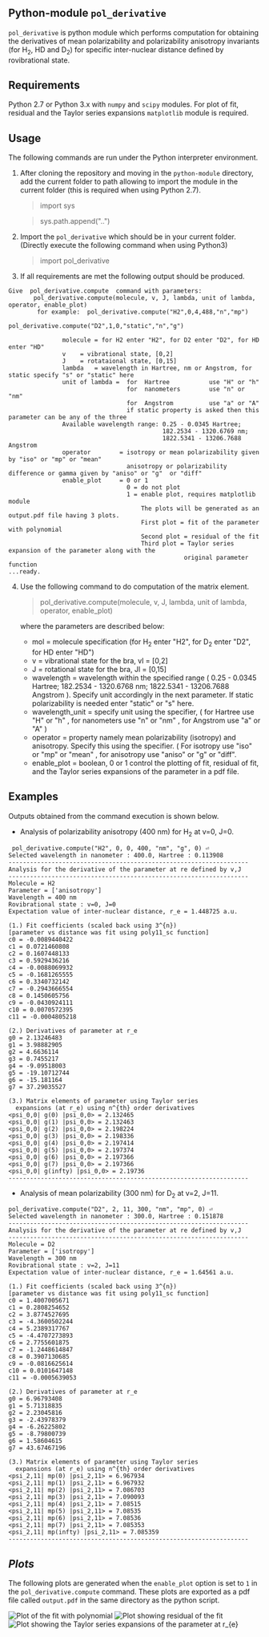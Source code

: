 Python-module `pol_derivative`
----------------
`pol_derivative` is python module which performs computation for obtaining the derivatives of mean polarizability and polarizability anisotropy invariants (for H<sub>2</sub>, HD and D<sub>2</sub>) for specific inter-nuclear distance defined by rovibrational state.


Requirements
----------------
Python 2.7 or Python 3.x with `numpy` and `scipy` modules. For plot of fit, residual and the Taylor series expansions `matplotlib` module is required.

Usage
----------------
The following commands are run under the Python interpreter environment.

1. After cloning the repository and moving in the `python-module` directory, add the current folder to path allowing to import the module in the current folder (this is required when using Python 2.7). 
    > import sys
    
    > sys.path.append("..")
     
2. Import the `pol_derivative` which should be in your current folder. (Directly execute the following command when using Python3)
    > import pol_derivative
3. If all requirements are met the following output should be produced.
 ```
Give  pol_derivative.compute  command with parameters:
        pol_derivative.compute(molecule, v, J, lambda, unit of lambda, operator, enable_plot)
         for example:  pol_derivative.compute("H2",0,4,488,"n","mp")  
                       pol_derivative.compute("D2",1,0,"static","n","g")  
                
                molecule = for H2 enter "H2", for D2 enter "D2", for HD enter "HD" 
                v    = vibrational state, [0,2]
                J    = rotataional state, [0,15]
                lambda   = wavelength in Hartree, nm or Angstrom, for static specify "s" or "static" here
                unit of lambda =  for  Hartree           use "H" or "h"  
                                  for  nanometers        use "n" or "nm" 
                                  for  Angstrom          use "a" or "A"  
                                  if static property is asked then this parameter can be any of the three 
                Available wavelength range: 0.25 - 0.0345 Hartree;
                                            182.2534 - 1320.6769 nm; 
                                            1822.5341 - 13206.7688 Angstrom
                operator        = isotropy or mean polarizability given by "iso" or "mp" or "mean" 
                                  anisotropy or polarizability difference or gamma given by "aniso" or "g"  or "diff" 
                enable_plot     = 0 or 1 
                                  0 = do not plot  
                                  1 = enable plot, requires matplotlib module  
                                      The plots will be generated as an output.pdf file having 3 plots.
                                      First plot = fit of the parameter with polynomial
                                      Second plot = residual of the fit
                                      Third plot = Taylor series expansion of the parameter along with the 
                                                  original parameter function
...ready.
 ```
4. Use the following command to do computation of the matrix element.
    > pol_derivative.compute(molecule, v, J, lambda, unit of lambda, operator, enable_plot)
        
    where the parameters are described below: 
      
    - mol  =    molecule specification (for H<sub>2</sub> enter "H2", for D<sub>2</sub> enter "D2", for HD enter "HD")
    - v   =    vibrational state for the bra, vl = [0,2]
    - J   =    rotational state for the bra,  Jl = [0,15]
    - wavelength =  wavelength within the specified range ( 0.25 - 0.0345 Hartree;  182.2534 - 1320.6768  nm;  1822.5341 - 13206.7688  Angstrom ). Specify unit accordingly in the next parameter. If static polarizability is needed enter "static" or "s" here.
    - wavelength_unit = specify unit using the specifier, ( for  Hartree use "H" or "h" , for  nanometers use "n" or "nm" , for  Angstrom use "a" or "A"  )
    - operator   = property namely mean polarizability (isotropy) and anisotropy. Specify this  using the specifier. ( For  isotropy  use "iso"   or  "mp" or "mean" , for  anisotropy use "aniso" or  "g"  or "diff".
    - enable_plot = boolean, 0 or 1 control the plotting of fit, residual of fit, and the Taylor series expansions of the parameter in a pdf file.
    

**Examples**
---

Outputs obtained from the command execution is shown below.

- Analysis of polarizability anisotropy (400 nm) for H<sub>2</sub> at v=0, J=0.
 
```
 pol_derivative.compute("H2", 0, 0, 400, "nm", "g", 0) ⏎
Selected wavelength in nanometer : 400.0, Hartree : 0.113908
-------------------------------------------------------------------
Analysis for the derivative of the parameter at re defined by v,J
-------------------------------------------------------------------
Molecule = H2
Parameter = ['anisotropy']
Wavelength = 400 nm
Rovibrational state : v=0, J=0
Expectation value of inter-nuclear distance, r_e = 1.448725 a.u.

(1.) Fit coefficients (scaled back using 3^{n})
[parameter vs distance was fit using poly11_sc function]
c0 = -0.0089440422
c1 = 0.0721460808
c2 = 0.1607448133
c3 = 0.5929436216
c4 = -0.0088069932
c5 = -0.1681265555
c6 = 0.3340732142
c7 = -0.2943666554
c8 = 0.1450605756
c9 = -0.0430924111
c10 = 0.0070572395
c11 = -0.0004805218

(2.) Derivatives of parameter at r_e
g0 = 2.13246483
g1 = 3.98882905
g2 = 4.6636114
g3 = 0.7455217
g4 = -9.09518003
g5 = -19.10712744
g6 = -15.181164
g7 = 37.29035527

(3.) Matrix elements of parameter using Taylor series
  expansions (at r_e) using n^{th} order derivatives
<psi_0,0| g(0) |psi_0,0> = 2.132465
<psi_0,0| g(1) |psi_0,0> = 2.132463
<psi_0,0| g(2) |psi_0,0> = 2.198224
<psi_0,0| g(3) |psi_0,0> = 2.198336
<psi_0,0| g(4) |psi_0,0> = 2.197414
<psi_0,0| g(5) |psi_0,0> = 2.197374
<psi_0,0| g(6) |psi_0,0> = 2.197366
<psi_0,0| g(7) |psi_0,0> = 2.197366
<psi_0,0| g(infty) |psi_0,0> = 2.19736
-------------------------------------------------------------------
``` 


- Analysis of mean polarizability (300 nm) for D<sub>2</sub> at v=2, J=11.

```
pol_derivative.compute("D2", 2, 11, 300, "nm", "mp", 0) ⏎
Selected wavelength in nanometer : 300.0, Hartree : 0.151878
-------------------------------------------------------------------
Analysis for the derivative of the parameter at re defined by v,J
-------------------------------------------------------------------
Molecule = D2
Parameter = ['isotropy']
Wavelength = 300 nm
Rovibrational state : v=2, J=11
Expectation value of inter-nuclear distance, r_e = 1.64561 a.u.

(1.) Fit coefficients (scaled back using 3^{n})
[parameter vs distance was fit using poly11_sc function]
c0 = 1.4007005671
c1 = 0.2808254652
c2 = 3.8774527695
c3 = -4.3600502244
c4 = 5.2389317767
c5 = -4.4707273893
c6 = 2.7755601875
c7 = -1.2448614847
c8 = 0.3907130685
c9 = -0.0816625614
c10 = 0.0101647148
c11 = -0.0005639053

(2.) Derivatives of parameter at r_e
g0 = 6.96793408
g1 = 5.71318835
g2 = 2.23045816
g3 = -2.43978379
g4 = -6.26225802
g5 = -8.79800739
g6 = 1.58604615
g7 = 43.67467196

(3.) Matrix elements of parameter using Taylor series
  expansions (at r_e) using n^{th} order derivatives
<psi_2,11| mp(0) |psi_2,11> = 6.967934
<psi_2,11| mp(1) |psi_2,11> = 6.967932
<psi_2,11| mp(2) |psi_2,11> = 7.086703
<psi_2,11| mp(3) |psi_2,11> = 7.090093
<psi_2,11| mp(4) |psi_2,11> = 7.08515
<psi_2,11| mp(5) |psi_2,11> = 7.08535
<psi_2,11| mp(6) |psi_2,11> = 7.08536
<psi_2,11| mp(7) |psi_2,11> = 7.085353
<psi_2,11| mp(infty) |psi_2,11> = 7.085359
-------------------------------------------------------------------
``` 

***Plots***
---
The following plots are generated when the `enable_plot` option is set to `1` in the `pol_derivative.compute` command. These plots are exported as a pdf file called `output.pdf` in the same directory as the python script.

![Plot of the fit with polynomial][img0]
![Plot showing residual of the fit][img1]
![Plot showing the Taylor series expansions of the parameter at r_{e}][img2]



[img0]: https://github.com/ankit7540/H2-PolarizabilityDerivatives/blob/master/image/fig0.png "Plot_0"
[img1]: https://github.com/ankit7540/H2-PolarizabilityDerivatives/blob/master/image/fig1.png "Plot_1"
[img2]: https://github.com/ankit7540/H2-PolarizabilityDerivatives/blob/master/image/fig2.png "Plot_2"
 
[f1]: http://chart.apis.google.com/chart?cht=tx&chl=\langle\psi_{v=0,J=0}|\bar{\alpha}|\psi_{v=0,J=0}\rangle
[f2]: http://chart.apis.google.com/chart?cht=tx&chl=\langle\psi_{v=2,J=1}|\gamma|\psi_{v=1,J=1}\rangle
[f3]: http://chart.apis.google.com/chart?cht=tx&chl=\langle\psi_{v=2,J=1}|\alpha_{\parallel}|\psi_{v=1,J=1}\rangle

